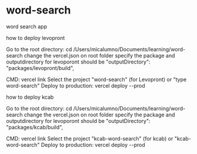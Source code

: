 # word-search
word search app 

how to deploy levopront

Go to the root directory:
cd /Users/micalumno/Documents/learning/word-search
change the vercel.json on root folder specify the package and outputdirectory for levoporont should be "outputDirectory": "packages/levopront/build",

CMD:
vercel link
Select the project "word-search" (for Levopront) or "type word-search"
Deploy to production:
vercel deploy --prod

how to deploy kcab

Go to the root directory:
cd /Users/micalumno/Documents/learning/word-search
change the vercel.json on root folder specify the package and outputdirectory for levoporont should be "outputDirectory": "packages/kcab/build",

CMD:
vercel link
Select the project "kcab-word-search" (for kcab) or "kcab-word-search"
Deploy to production:
vercel deploy --prod
